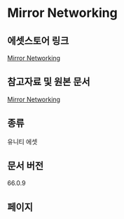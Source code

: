 # Mirror Networking

## 에셋스토어 링크

[Mirror Networking](https://prf.hn/l/EQZdA4V)

## 참고자료 및 원본 문서

[Mirror Networking](https://mirror-networking.gitbook.io/docs/)

## 종류

유니티 에셋

## 문서 버전

66.0.9

## 페이지